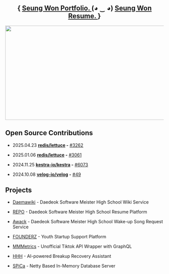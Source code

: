 <aside>
  <p>
    <h1 align="center">
      {
        <a href="https://seungwon-portfolio.notion.site/">Seung Won Portfolio. </a>
        (◕ ‿ ◕)
        <a href="https://www.dsm-repo.com/resume_viewer/66dc4344fcaf9157ccc2e3fd">Seung Won Resume. </a>
      }
    </h1>
  </p>
</aside>


<aside>
<p align="center">
<a href="https://github.com/devxb/gitanimals">
<img
  src="https://render.gitanimals.org/farms/ori0o0p"
  width="600"
  height="300"
/>
</a>
<p/>
<aside/>

## Open Source Contributions

- 2025.04.23 **[redis/lettuce](https://github.com/redis/lettuce) -** [#3262](https://github.com/redis/lettuce/pull/3262)
  
- 2025.01.06 **[redis/lettuce](https://github.com/redis/lettuce) -** [#3061](https://github.com/redis/lettuce/pull/3061)

- 2024.11.25 **[kestra-io/kestra](https://github.com/kestra-io/kestra) -** [#6073](https://github.com/kestra-io/kestra/pull/6073)

- 2024.10.08 **[velog-io/velog](https://github.com/velog-io/velog) -** [#49](https://github.com/velog-io/velog/pull/49)

## Projects

- [Daemawiki](https://github.com/Daemawiki) - Daedeok Software Meister High School Wiki Service

- [REPO](https://github.com/DSM-Repo) - Daedeok Software Meister High School Resume Platform

- [Awack](https://github.com/A-wack) - Daedeok Software Meister High School Wake-up Song Request Service

- [FOUNDERZ](https://github.com/teamFOUNDERZ) - Youth Startup Support Platform

- [MMMetrics](https://github.com/MMMetrics) - Unofficial Tiktok API Wrapper with GraphQL

- [HHH](https://github.com/Hurts-Hearts-Healing) - AI-powered Breakup Recovery Assistant

- [SPiCa](https://github.com/spica-io) - Netty Based In-Memory Database Server

